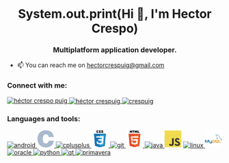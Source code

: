 <h1 align = "center"> System.out.print(Hi 👋, I'm Hector Crespo) </h1>
<h3 align = "center"> Multiplatform application developer. </h3>

- 📫 You can reach me on hectorcrespuig@gmail.com 

<h3 align = "left"> Connect with me: </h3>
<p align = " izquierda ">
<a href=" https://www.linkedin.com/in/h%C3%A9ctor-crespo-puig-b22141b9/" target="blank"> <img align =" center "src =" https://cdn.jsdelivr.net/npm/ simple-icons@3.0.1/icons/linkedin.svg "alt =" héctor crespo puig "height =" 30 "width =" 40 "/> </ a>
<a href=" https://www.facebook.com/hector.crespopuig" target="blank"> <img align = "center" src = "https://cdn.jsdelivr.net/npm/simple-icons@3.0. 1 / icons / facebook.svg "alt =" héctor crespuig "height =" 30 "width =" 40 "/> </a>
<a href =" https://instagram.com/crespuig "target =" blank " > <img align = "center" src = "https://cdn.jsdelivr.net/npm/simple-icons@3.0.1/icons/instagram.svg" alt = "crespuig" height = "30" width = " 40 "/> </a>
</p>

<h3 align =" left "> Languages and tools: </h3>
<p align = "left"> <a href="https://developer.android.com" target="_blank"> <img src = "https://raw.githubusercontent.com/devicons/devicon/master/ icons / android / android-original-wordmark.svg "alt =" android "width =" 40 "height =" 40 "/> </a> <a href =" https://www.cprogramming.com/ "target = "_ en blanco"> <img src = "https://raw.githubusercontent.com/devicons/devicon/master/icons/c/c-original.svg" alt = "c" width = "40" height = "40 "/> </a> <a href="https://www.w3schools.com/cpp/" target="_blank"> <img src =" https: //raw.githubusercontent.com / devicons / devicon / master / icons / cplusplus / cplusplus-original.svg "alt =" cplusplus "width =" 40 "height =" 40 "/> </a> <a href =" https: // www. w3schools.com/css/ "target =" _ blank "> <img src =" https://raw.githubusercontent.com/devicons/devicon/master/icons/css3/css3-original-wordmark.svg "alt =" css3 "width =" 40 "height =" 40 "/> </a> <a href="https://git-scm.com/" target="_blank"> <img src =" https: // www. vectorlogo.zone/logos/git-scm/git-scm-icon.svg "alt =" git "width =" 40 "height =" 40 "/> </a> <a href =" https: // www. w3.org/html/ "target =" _ blank "><img src = "https://raw.githubusercontent.com/devicons/devicon/master/icons/html5/html5-original-wordmark.svg" alt = "html5" width = "40" height = "40" /> </a> <a href="https://www.java.com" target="_blank"> <img src = "https://raw.githubusercontent.com/devicons/devicon/master/icons/java/ java-original.svg "alt =" java "width =" 40 "height =" 40 "/> </a> <a href =" https://developer.mozilla.org/en-US/docs/Web/ JavaScript "target =" _ blank "> <img src =" https://raw.githubusercontent.com/devicons/devicon/master/icons/javascript/javascript-original.svg "alt =" javascript "width =" 40 "de altura = "40" /></a> <a href="https://www.linux.org/" target="_blank"> <img src = "https://raw.githubusercontent.com/devicons/devicon/master/icons/linux /linux-original.svg "alt =" linux "width =" 40 "height =" 40 "/> </a> <a href="https://www.mysql.com/" target="_blank"> <img src = "https://raw.githubusercontent.com/devicons/devicon/master/icons/mysql/mysql-original-wordmark.svg" alt = "mysql" width = "40" height = "40" /> </a> <a href="https://www.oracle.com/" target="_blank"> <img src = "https://raw.githubusercontent.com/devicons/devicon/master/icons/oracle /oracle-original.svg "alt = "oracle" width = "40" height = "40" /> </a> <a href="https://www.python.org" target="_blank"> <img src = "https: / /raw.githubusercontent.com/devicons/devicon/master/icons/python/python-original.svg "alt =" python "width =" 40 "height =" 40 "/> </a> <a href =" https : //www.qt.io/ "target =" _ blank "> <img src =" https://upload.wikimedia.org/wikipedia/commons/0/0b/Qt_logo_2016.svg "alt =" qt "width = "40" height = "40" /> </a> <a href="https://spring.io/" target="_blank"> <img src = "https://www.vectorlogo.zone/logos / springio / springio-icon.svg "alt =" primavera "width =" 40 "height =" 40 "/> </a> </p>
